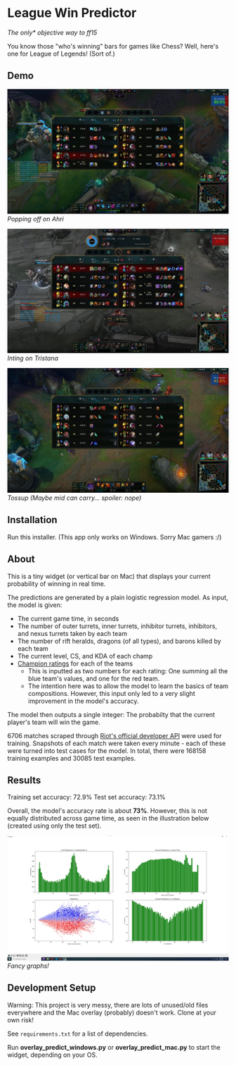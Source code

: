 # League Win Predictor

*The only\* objective way to ff15*

You know those "who's winning" bars for games like Chess? Well, here's one for League of Legends! (Sort of.)

## Demo

![Example Winning](results/examplewinning.jpg)
*Popping off on Ahri*

![Example Losing](results/examplelosing.jpg)
*Inting on Tristana*

![Example Tossup](results/exampletossup.jpg)
*Tossup (Maybe mid can carry... spoiler: nope)*

## Installation

Run this installer. (This app only works on Windows. Sorry Mac gamers :/)

## About

This is a tiny widget (or vertical bar on Mac) that displays your current probability of winning in real time. 

The predictions are generated by a plain logistic regression model. As input, the model is given:
- The current game time, in seconds
- The number of outer turrets, inner turrets, inhibitor turrets, inhibitors, and nexus turrets taken by each team
- The number of rift heralds, dragons (of all types), and barons killed by each team
- The current level, CS, and KDA of each champ
- [Champion ratings](https://leagueoflegends.fandom.com/wiki/List_of_champions/Ratings) for each of the teams
    - This is inputted as two numbers for each rating: One summing all the blue team's values, and one for the red team.
    - The intention here was to allow the model to learn the basics of team compositions. However, this input only led to a very slight improvement in the model's accuracy.

The model then outputs a single integer: The probabilty that the current player's team will win the game.

6706 matches scraped through [Riot's official developer API](https://developer.riotgames.com/) were used for training. Snapshots of each match were taken every minute - each of these were turned into test cases for the model. In total, there were 168158 training examples and 30085 test examples.

## Results

Training set accuracy: 72.9%
Test set accuracy: 73.1%

Overall, the model's accuracy rate is about **73%**. However, this is not equally distributed across game time, as seen in the illustration below (created using only the test set).

![Logictic Regression V4 Results](results/logisticregv4.jpg)
*Fancy graphs!*

## Development Setup

Warning: This project is very messy, there are lots of unused/old files everywhere and the Mac overlay (probably) doesn't work. Clone at your own risk!

See `requirements.txt` for a list of dependencies.

Run **overlay_predict_windows.py** or **overlay_predict_mac.py** to start the widget, depending on your OS.
